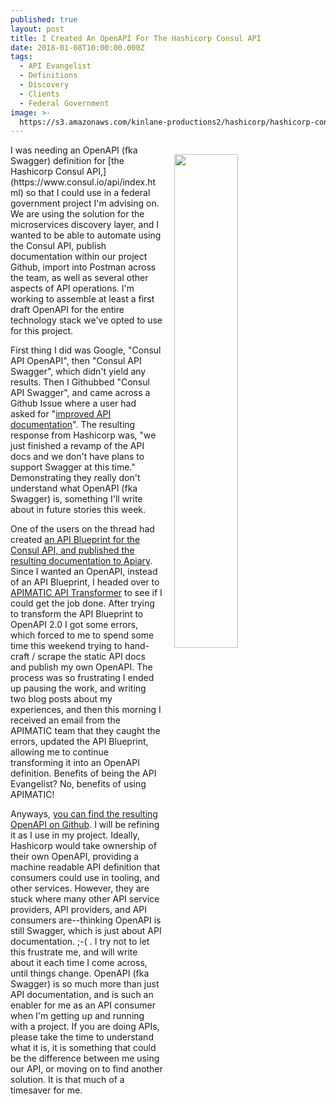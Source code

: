 ```yaml
---
published: true
layout: post
title: I Created An OpenAPI For The Hashicorp Consul API
date: 2018-01-08T10:00:00.000Z
tags:
  - API Evangelist
  - Definitions
  - Discovery
  - Clients
  - Federal Government
image: >-
  https://s3.amazonaws.com/kinlane-productions2/hashicorp/hashicorp-consul-api-openapi-githbu.png
---
```

<p><img src="https://s3.amazonaws.com/kinlane-productions2/hashicorp/hashicorp-consul-api-openapi-githbu.png" align="right" width="45%" style="padding: 15px;" /></p>I was needing an OpenAPI (fka Swagger) definition for [the Hashicorp Consul API,](https://www.consul.io/api/index.html) so that I could use in a federal government project I'm advising on. We are using the solution for the microservices discovery layer, and I wanted to be able to automate using the Consul API, publish documentation within our project Github, import into Postman across the team, as well as several other aspects of API operations. I'm working to assemble at least a first draft OpenAPI for the entire technology stack we've opted to use for this project.

First thing I did was Google, "Consul API OpenAPI", then "Consul API Swagger", which didn't yield any results. Then I Githubbed "Consul API Swagger", and came across a Github Issue where a user had asked for "[improved API documentation](https://github.com/hashicorp/consul/issues/555)". The resulting response from Hashicorp was, "we just finished a revamp of the API docs and we don't have plans to support Swagger at this time." Demonstrating they really don't understand what OpenAPI (fka Swagger) is, something I'll write about in future stories this week.

One of the users on the thread had created [an API Blueprint for the Consul API, and published the resulting documentation to Apiary](https://consul.docs.apiary.io/). Since I wanted an OpenAPI, instead of an API Blueprint, I headed over to [APIMATIC API Transformer](https://apimatic.io/transformer) to see if I could get the job done. After trying to transform the API Blueprint to OpenAPI 2.0 I got some errors, which forced to me to spend some time this weekend trying to hand-craft / scrape the static API docs and publish my own OpenAPI. The process was so frustrating I ended up pausing the work, and writing two blog posts about my experiences, and then this morning I received an email from the APIMATIC team that they caught the errors, updated the API Blueprint, allowing me to continue transforming it into an OpenAPI definition. Benefits of being the API Evangelist? No, benefits of using APIMATIC!

Anyways, [you can find the resulting OpenAPI on Github](https://github.com/api-stack/hashicorp-consul-api). I will be refining it as I use in my project. Ideally, Hashicorp would take ownership of their own OpenAPI, providing a machine readable API definition that consumers could use in tooling, and other services. However, they are stuck where many other API service providers, API providers, and API consumers are--thinking OpenAPI is still Swagger, which is just about API documentation. ;-( . I try not to let this frustrate me, and will write about it each time I come across, until things change. OpenAPI (fka Swagger) is so much more than just API documentation, and is such an enabler for me as an API consumer when I'm getting up and running with a project. If you are doing APIs, please take the time to understand what it is, it is something that could be the difference between me using our API, or moving on to find another solution. It is that much of a timesaver for me.

